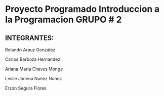 # Proyecto Programado Introduccion a la Programacion GRUPO # 2
## INTEGRANTES:
Rolando Arauz Gonzalez

Carlos Barboza Hernandez

Ariana Maria Chaves Monge

Leslie Jimena Nuñez Nuñez

Erson Segura Flores
